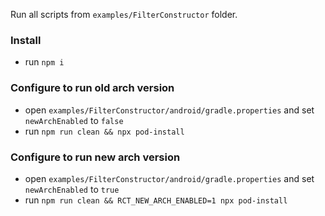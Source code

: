 Run all scripts from `examples/FilterConstructor` folder.

### Install

- run `npm i`

### Configure to run old arch version

- open `examples/FilterConstructor/android/gradle.properties` and set `newArchEnabled` to `false`
- run `npm run clean && npx pod-install `

### Configure to run new arch version

- open `examples/FilterConstructor/android/gradle.properties` and set `newArchEnabled` to `true`
- run `npm run clean && RCT_NEW_ARCH_ENABLED=1 npx pod-install `
